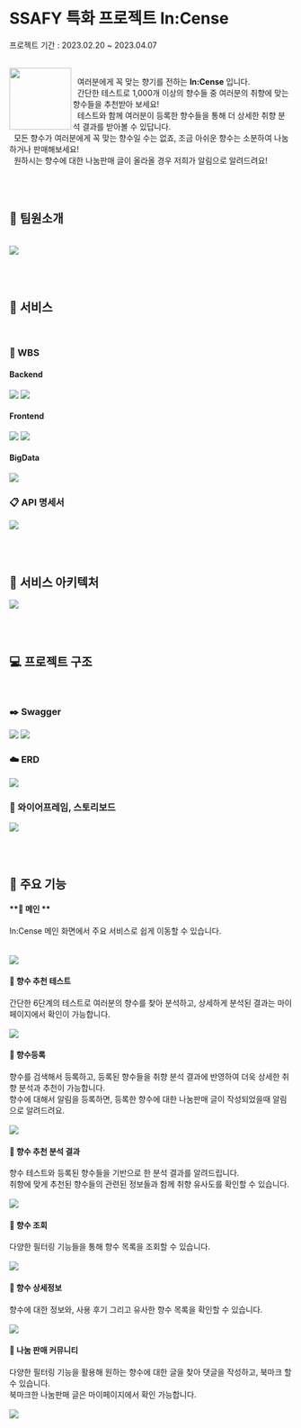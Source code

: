 # **SSAFY 특화 프로젝트 In:Cense**

프로젝트 기간 : 2023.02.20 ~ 2023.04.07

<br>

<img src="./docs/logo.png" align="left" width="110" height="110">

&nbsp; 여러분에게 꼭 맞는 향기를 전하는 **In:Cense** 입니다. <br>
&nbsp; 간단한 테스트로 1,000개 이상의 향수들 중 여러분의 취향에 맞는 향수들을 추천받아 보세요! <br>
&nbsp; 테스트와 함께 여러분이 등록한 향수들을 통해 더 상세한 취향 분석 결과를 받아볼 수 있답니다. <br>
&nbsp; 모든 향수가 여러분에게 꼭 맞는 향수일 수는 없죠, 조금 아쉬운 향수는 소분하여 나눔하거나 판매해보세요! <br>
&nbsp; 원하시는 향수에 대한 나눔판매 글이 올라올 경우 저희가 알림으로 알려드려요!


<br><br>

## 🚴 팀원소개

<br>

<img src="./docs/팀원소개.jpg">

<br><br>

<!-- ## 🔧 기술 스택

<br>

<이미지>

<br><br> -->

## 📂 서비스

<br>

### 🔎 WBS

#### **Backend**
<img src="./docs/wbs1.png">
<img src="./docs/wbs2.png">

<br>

#### **Frontend**
<img src="./docs/wbs3.png">
<img src="./docs/wbs4.png">

<br>

#### **BigData**
<img src="./docs/wbs5.png">

<br>

### 📋 API 명세서

<!-- 두 이미지를 한 행으로 할 수 있는 최선의 사이즈 -->
<img src="./docs/api.PNG">

<br><br>

## 🔌 서비스 아키텍처
<img src="./docs/아키텍쳐.png">

<br><br>

## 💻 프로젝트 구조

<br>

### ✒️ Swagger

<img src="./docs/swagger1.PNG">
<img src="./docs/swagger2.PNG">

<br>

### ☁️ ERD
<img src="./docs/erd.jpg">

<br>

### 🎨 와이어프레임, 스토리보드
<img src="./docs/와이어프레임.jpg">

<br><br>

## 🌈 주요 기능

#### **🌷 메인 ** <br>
In:Cense 메인 화면에서 주요 서비스로 쉽게 이동할 수 있습니다.  
<br><br>
<img src="./docs/메인.gif">

#### **🌷 향수 추천 테스트** <br>
간단한 6단계의 테스트로 여러분의 향수를 찾아 분석하고, 상세하게 분석된 결과는 마이페이지에서 확인이 가능합니다. 
<br><br>
<img src="./docs/향수테스트.gif">

#### **🌷 향수등록** <br>
향수를 검색해서 등록하고, 등록된 향수들을 취향 분석 결과에 반영하여 더욱 상세한 취향 분석과 추천이 가능합니다. <br>
향수에 대해서 알림을 등록하면, 등록한 향수에 대한 나눔판매 글이 작성되었을때 알림으로 알려드려요. 
<br><br>
<img src="./docs/향수등록.gif">

#### **🌷 향수 추천 분석 결과** <br/>
향수 테스트와 등록된 향수들을 기반으로 한 분석 결과를 알려드립니다.<br> 
취향에 맞게 추천된 향수들의 관련된 정보들과 함께 취향 유사도를 확인할 수 있습니다.  
<br>
<img src="./docs/향수분석.gif">

#### **🌷 향수 조회** <br>
다양한 필터링 기능들을 통해 향수 목록을 조회할 수 있습니다. 
<br><br>
<img src="./docs/향수조회.gif">

#### **🌷 향수 상세정보** <br>
향수에 대한 정보와, 사용 후기 그리고 유사한 향수 목록을 확인할 수 있습니다.
<br><br>
<img src="./docs/향수상세정보.gif">

#### **🌷 나눔 판매 커뮤니티** <br>
다양한 필터링 기능을 활용해 원하는 향수에 대한 글을 찾아 댓글을 작성하고, 북마크 할 수 있습니다. <br>
북마크한 나눔판매 글은 마이페이지에서 확인 가능합니다. 
<br><br>
<img src="./docs/나눔판매.gif">


<br><br><br>

